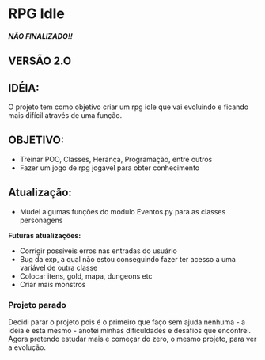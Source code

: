 # RPG Idle
##### NÃO FINALIZADO!!
## VERSÃO 2.O
## IDÉIA:	
O projeto tem como objetivo criar um rpg idle que vai evoluindo e ficando mais difícil através de uma função.

## OBJETIVO:
* Treinar POO, Classes, Herança, Programação, entre outros
* Fazer um jogo de rpg jogável para obter conhecimento


## Atualização:

* Mudei algumas funções do modulo Eventos.py para as classes personagens

**Futuras atualizações:**

* Corrigir possíveis erros nas entradas do usuário
* Bug da exp, a qual não estou conseguindo fazer ter acesso a uma variável de outra classe 
* Colocar itens, gold, mapa, dungeons etc
* Criar mais monstros


### Projeto parado
Decidi parar o projeto pois é o primeiro que faço sem ajuda nenhuma	- a ideia é esta mesmo - anotei minhas dificuldades e desafios que encontrei. Agora pretendo estudar mais e começar do zero, o mesmo projeto, para ver a evolução.

